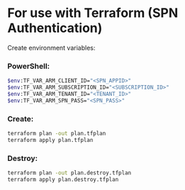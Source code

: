 # For use with Terraform (SPN Authentication)

Create environment variables:

### PowerShell:
```sh
$env:TF_VAR_ARM_CLIENT_ID="<SPN_APPID>"
$env:TF_VAR_ARM_SUBSCRIPTION_ID="<SUBSCRIPTION_ID>"
$env:TF_VAR_ARM_TENANT_ID="<TENANT_ID>"
$env:TF_VAR_ARM_SPN_PASS="<SPN_PASS>"
```

### Create:
```sh
terraform plan -out plan.tfplan
terraform apply plan.tfplan
```

### Destroy:
```sh
terraform plan -out plan.destroy.tfplan
terraform apply plan.destroy.tfplan
```
